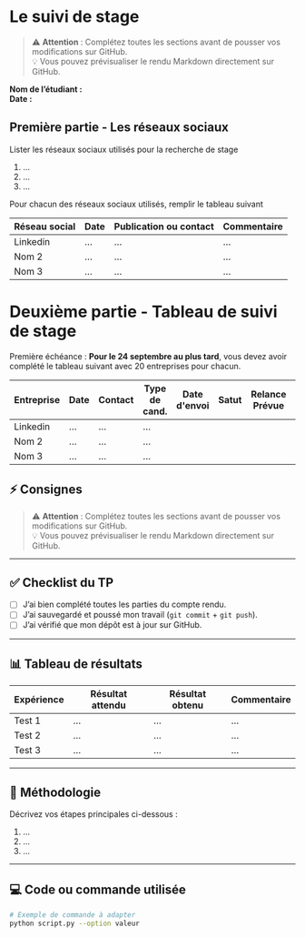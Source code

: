 # Le suivi de stage

> ⚠️ **Attention** : Complétez toutes les sections avant de pousser vos modifications sur GitHub.  
> 💡 Vous pouvez prévisualiser le rendu Markdown directement sur GitHub.

**Nom de l’étudiant :**  
**Date :**

## Première partie - Les réseaux sociaux

Lister les réseaux sociaux utilisés pour la recherche de stage

1. …
2. …
3. …

Pour chacun des réseaux sociaux utilisés, remplir le tableau suivant

| Réseau social | Date | Publication ou contact | Commentaire |
| ------------- | ---- | ---------------------- | ----------- |
| Linkedin      | …    | …                      | …           |
| Nom 2         | …    | …                      | …           |
| Nom 3         | …    | …                      | …           |

# Deuxième partie - Tableau de suivi de stage

Première échéance : **Pour le 24 septembre au plus tard**, vous devez avoir complété le tableau suivant avec 20 entreprises pour chacun.

| Entreprise | Date | Contact | Type de cand. | Date d'envoi | Satut | Relance Prévue | commentaires |     |
| ---------- | ---- | ------- | ------------- | ------------ | ----- | -------------- | ------------ | --- |
| Linkedin   | …    | …       | …             |
| Nom 2      | …    | …       | …             |
| Nom 3      | …    | …       | …             |

## ⚡ Consignes

> ⚠️ **Attention** : Complétez toutes les sections avant de pousser vos modifications sur GitHub.  
> 💡 Vous pouvez prévisualiser le rendu Markdown directement sur GitHub.

---

## ✅ Checklist du TP

- [ ] J’ai bien complété toutes les parties du compte rendu.
- [ ] J’ai sauvegardé et poussé mon travail (`git commit` + `git push`).
- [ ] J’ai vérifié que mon dépôt est à jour sur GitHub.

---

## 📊 Tableau de résultats

| Expérience | Résultat attendu | Résultat obtenu | Commentaire |
| ---------- | ---------------- | --------------- | ----------- |
| Test 1     | …                | …               | …           |
| Test 2     | …                | …               | …           |
| Test 3     | …                | …               | …           |

---

## 🧪 Méthodologie

Décrivez vos étapes principales ci-dessous :

1. …
2. …
3. …

---

## 💻 Code ou commande utilisée

```bash
# Exemple de commande à adapter
python script.py --option valeur

```
